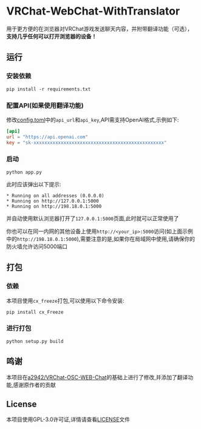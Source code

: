 # VRChat-WebChat-WithTranslator

用于更方便的在浏览器对VRChat游戏发送聊天内容，并附带翻译功能（可选），**支持几乎任何可以打开浏览器的设备！**

## 运行

### 安装依赖

```shell
pip install -r requirements.txt
```

### 配置API(如果使用翻译功能)

修改[config.toml](config.toml)中的`api_url`和`api_key`,API需支持OpenAI格式,示例如下:

```toml
[api]
url = "https://api.openai.com"
key = "sk-xxxxxxxxxxxxxxxxxxxxxxxxxxxxxxxxxxxxxxxxxxxxxxxx"
```

### 启动

```shell
python app.py
```

此时应该弹出以下提示:

```shell
* Running on all addresses (0.0.0.0)
* Running on http://127.0.0.1:5000
* Running on http://198.18.0.1:5000
```

并自动使用默认浏览器打开了`127.0.0.1:5000`页面,此时就可以正常使用了

你也可以在同一内网的其他设备上使用`http://<your_ip>:5000`访问(如上面示例中的`http://198.18.0.1:5000`),需要注意的是,如果你在局域网中使用,请确保你的防火墙允许访问5000端口

## 打包

### 依赖

本项目使用`cx_freeze`打包,可以使用以下命令安装:

```shell
pip install cx_Freeze
```

### 进行打包

```shell
python setup.py build
```

## 鸣谢

本项目在[a2942/VRChat-OSC-WEB-Chat](https://github.com/a2942/VRChat-OSC-WEB-Chat)的基础上进行了修改,并添加了翻译功能,感谢原作者的贡献

## License

本项目使用GPL-3.0许可证,详情请查看[LICENSE](LICENSE)文件

